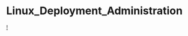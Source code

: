 # Linux_Deployment_Administration
[!](https://github.com/nu11secur1ty/Linux_Deployment_Administration/blob/master/wallpaper/linux.jpg)
